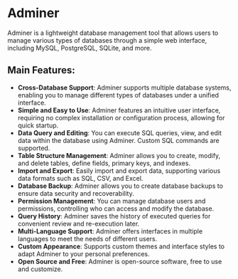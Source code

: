 # Adminer

Adminer is a lightweight database management tool that allows users to manage various types of databases through a simple web interface, including MySQL, PostgreSQL, SQLite, and more.

## Main Features:

- **Cross-Database Support**: Adminer supports multiple database systems, enabling you to manage different types of databases under a unified interface.
- **Simple and Easy to Use**: Adminer features an intuitive user interface, requiring no complex installation or configuration process, allowing for quick startup.
- **Data Query and Editing**: You can execute SQL queries, view, and edit data within the database using Adminer. Custom SQL commands are supported.
- **Table Structure Management**: Adminer allows you to create, modify, and delete tables, define fields, primary keys, and indexes.
- **Import and Export**: Easily import and export data, supporting various data formats such as SQL, CSV, and Excel.
- **Database Backup**: Adminer allows you to create database backups to ensure data security and recoverability.
- **Permission Management**: You can manage database users and permissions, controlling who can access and modify the database.
- **Query History**: Adminer saves the history of executed queries for convenient review and re-execution later.
- **Multi-Language Support**: Adminer offers interfaces in multiple languages to meet the needs of different users.
- **Custom Appearance**: Supports custom themes and interface styles to adapt Adminer to your personal preferences.
- **Open Source and Free**: Adminer is open-source software, free to use and customize.
